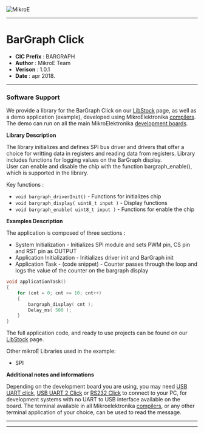 ![MikroE](http://www.mikroe.com/img/designs/beta/logo_small.png)

---

# BarGraph Click

- **CIC Prefix**  : BARGRAPH
- **Author**      : MikroE Team
- **Verison**     : 1.0.1
- **Date**        : apr 2018.

---

### Software Support

We provide a library for the BarGraph Click on our [LibStock](https://libstock.mikroe.com/projects/view/631/bargraph-click) 
page, as well as a demo application (example), developed using MikroElektronika 
[compilers](http://shop.mikroe.com/compilers). The demo can run on all the main 
MikroElektronika [development boards](http://shop.mikroe.com/development-boards).

**Library Description**

The library initializes and defines SPI bus driver and drivers that offer a choice for writting data in registers and reading data
from registers. Library includes functions for logging values on the BarGraph display.  
User can enable and disable the chip with the function bargraph_enable(), which is supported in the library. 

Key functions :

- ``` void bargraph_driverInit() ``` - Functions for initializes chip
- ``` void bargraph_display( uint8_t input ) ``` - Display functions
- ``` void bargraph_enable( uint8_t input ) ``` - Functions for enable the chip

**Examples Description**

The application is composed of three sections :

- System Initialization - Initializes SPI module and sets PWM pin, CS pin and RST pin as OUTPUT
- Application Initialization - Initializes driver init and BarGraph init
- Application Task - (code snippet) - Counter passes through the loop and logs the value of the counter on the bargraph display


```.c
void applicationTask()
{
    for (cnt = 0; cnt <= 10; cnt++)
    {
        bargraph_display( cnt );
        Delay_ms( 500 );
    }
}
```


The full application code, and ready to use projects can be found on our 
[LibStock](https://libstock.mikroe.com/projects/view/631/bargraph-click) page.

Other mikroE Libraries used in the example:

- SPI

**Additional notes and informations**

Depending on the development board you are using, you may need 
[USB UART click](http://shop.mikroe.com/usb-uart-click), 
[USB UART 2 Click](http://shop.mikroe.com/usb-uart-2-click) or 
[RS232 Click](http://shop.mikroe.com/rs232-click) to connect to your PC, for 
development systems with no UART to USB interface available on the board. The 
terminal available in all Mikroelektronika 
[compilers](http://shop.mikroe.com/compilers), or any other terminal application 
of your choice, can be used to read the message.

---
---
